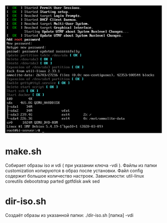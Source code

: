 
![Image alt](https://github.com/tank142/make-iso/raw/debian/screenshot.png)
# make.sh
Собирает образы iso и vdi ( при указании ключа -vdi ). Файлы из папки customization копируются в образ после установки. Файл config содержит большое количество настроек.
Зависимости: util-linux coreutils debootstrap parted gptfdisk awk sed
# dir-iso.sh
Создаёт образы из указанной папки: ./dir-iso.sh [папка] -vdi
